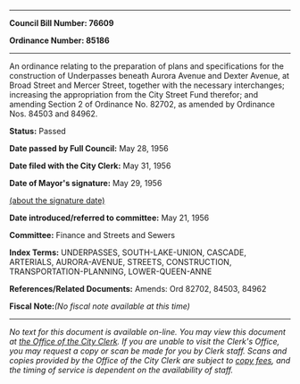 

********

**Council Bill Number: 76609**
   
**Ordinance Number: 85186**
********

 An ordinance relating to the preparation of plans and specifications for the construction of Underpasses beneath Aurora Avenue and Dexter Avenue, at Broad Street and Mercer Street, together with the necessary interchanges; increasing the appropriation from the City Street Fund therefor; and amending Section 2 of Ordinance No. 82702, as amended by Ordinance Nos. 84503 and 84962.

**Status:** Passed
   
**Date passed by Full Council:** May 28, 1956
   
**Date filed with the City Clerk:** May 31, 1956
   
**Date of Mayor's signature:** May 29, 1956
   
[(about the signature date)](/~public/approvaldate.htm)
   
   
   
**Date introduced/referred to committee:** May 21, 1956
   
**Committee:** Finance and Streets and Sewers
   
   
**Index Terms:** UNDERPASSES, SOUTH-LAKE-UNION, CASCADE, ARTERIALS, AURORA-AVENUE, STREETS, CONSTRUCTION, TRANSPORTATION-PLANNING, LOWER-QUEEN-ANNE

**References/Related Documents:** Amends: Ord 82702, 84503, 84962

**Fiscal Note:**_(No fiscal note available at this time)_
********

_No text for this document is available on-line. You may view this document at [the Office of the City Clerk](http://www.seattle.gov/leg/clerk/contactUs.htm). If you are unable to visit the Clerk's Office, you may request a copy or scan be made for you by Clerk staff. Scans and copies provided by the Office of the City Clerk are subject to [copy fees](http://clerk.seattle.gov/~public/clerkfees.htm), and the timing of service is dependent on the availability of staff._

